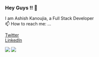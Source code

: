 ### Hey Guys !! 👋
I am Ashish Kanoujia, a Full Stack Developer <br>
 📫 How to reach me: ... 
<!--  <a href = "https://twitter.com/AshishKanouji17">
 <i class="fa fa-twitter" aria-hidden="true"></i>
 </a> -->
 [Twitter](https://twitter.com/AshishKanouji17) <br>
 [LinkedIn](https://www.linkedin.com/in/ashish-kanoujia-2b4b1a1a4/)
 <span><a href="https://www.linkedin.com/in/ashish-kanoujia-2b4b1a1a4/"><i class="fab fa-linkedin link-icon"></i></a></span>

 
 <img src = "https://github-readme-stats.vercel.app/api/?username=Halfsoul24&count_private=true&theme=tokyonight&showicons=true">
 <img src = "https://github-readme-stats.vercel.app/api/top-langs/?username=Halfsoul24&langs_count=5&theme=tokyonight">

<!--
**Halfsoul24/Halfsoul24** is a ✨ _special_ ✨ repository because its `README.md` (this file) appears on your GitHub profile.

Here are some ideas to get you started:

- 🔭 I’m currently working on ...
- 🌱 I’m currently learning ...
- 👯 I’m looking to collaborate on ...
- 🤔 I’m looking for help with ...
- 💬 Ask me about ...
- 📫 How to reach me: ...[Twitter @AshishKanouji17](https://twitter.com/AshishKanouji17)
- 😄 Pronouns: ...
- ⚡ Fun fact: ...
-->
